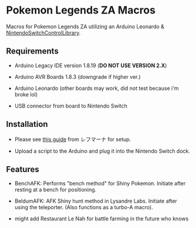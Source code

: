 # Pokemon Legends ZA Macros



Macros for Pokemon Legends ZA utilizing an Arduino Leonardo \& [NintendoSwitchControlLibrary](https://github.com/lefmarna/NintendoSwitchControlLibrary/tree/master).



## Requirements

- Arduino Legacy IDE version 1.8.19 (**DO NOT USE VERSION 2.X**)

- Arduino AVR Boards 1.8.3 (downgrade if higher ver.)

- Arduino Leonardo (other boards may work, did not test because i'm broke lol)

- USB connector from board to Nintendo Switch





## Installation


- Please see [this guide](https://pokemonit.com/micon-introduction/) from レフマーナ for setup.

- Upload a script to the Arduino and plug it into the Nintendo Switch dock.



## Features

- BenchAFK: Performs "bench method" for Shiny Pokemon. Initiate after resting at a bench for positioning.

- BeldumAFK: AFK Shiny hunt method in Lysandre Labs. Initiate after using the teleporter. (Also functions as a turbo-A macro).

- might add Restaurant Le Nah for battle farming in the future who knows




